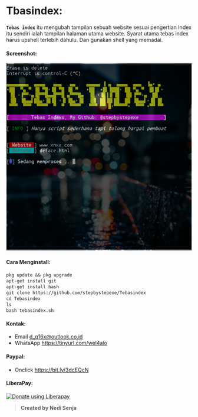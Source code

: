 # Tbasindex:
**```Tebas index```** itu mengubah tampilan sebuah website sesuai pengertian Index itu sendiri ialah tampilan halaman utama website. Syarat utama tebas index harus upshell terlebih dahulu. Dan gunakan shell yang memadai.
#### Screenshot:
![](./Skrinsut.png)
#### Cara Menginstall:
```
pkg update && pkg upgrade
apt-get install git
apt-get install bash
git clone https://github.com/stepbystepexe/Tebasindex
cd Tebasindex
ls
bash tebasindex.sh
```
#### Kontak:
+ Email d_q16x@outlook.co.id
+ WhatsApp https://tinyurl.com/wel4alo
#### Paypal:
+ Onclick https://bit.ly/3dcEQcN
#### LiberaPay:
<noscript><a href="https://liberapay.com/stepbystepexe/donate"><img alt="Donate using Liberapay" src="https://liberapay.com/assets/widgets/donate.svg"></a></noscript>
>**Created by Nedi Senja**
